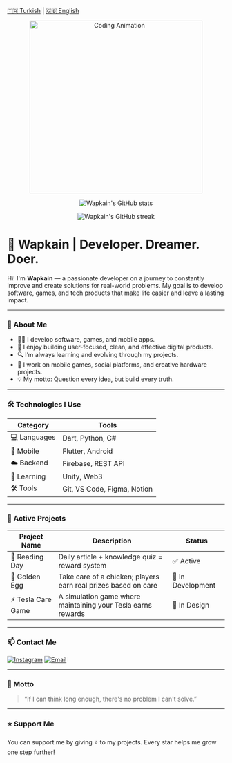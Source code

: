 [🇹🇷 Turkish](./README.md) | [🇬🇧 English](./README.en.md)

<p align="center">
  <img src="https://media.giphy.com/media/qgQUggAC3Pfv687qPC/giphy.gif" width="400" alt="Coding Animation" />
</p>

<p align="center">
  <img src="https://github-readme-stats.vercel.app/api?username=Wapkain&show_icons=true&theme=tokyonight" alt="Wapkain's GitHub stats" />
</p>
<p align="center">
  <img src="https://github-readme-streak-stats.herokuapp.com/?user=Wapkain&theme=tokyonight" alt="Wapkain's GitHub streak" />
</p>

# 🌟 Wapkain | Developer. Dreamer. Doer.

Hi! I'm **Wapkain** — a passionate developer on a journey to constantly improve and create solutions for real-world problems. My goal is to develop software, games, and tech products that make life easier and leave a lasting impact.

---

### 🚀 About Me

- 👨‍💻 I develop software, games, and mobile apps.  
- 📱 I enjoy building user-focused, clean, and effective digital products.  
- 🔍 I’m always learning and evolving through my projects.  
- 🔧 I work on mobile games, social platforms, and creative hardware projects.  
- 💡 My motto: Question every idea, but build every truth.

---

### 🛠️ Technologies I Use

| Category     | Tools                                         |
|--------------|-----------------------------------------------|
| 💻 Languages  | Dart, Python, C#                              |
| 📱 Mobile     | Flutter, Android                              |
| ☁️ Backend    | Firebase, REST API                            |
| 🧠 Learning   | Unity, Web3                                   |
| 🛠️ Tools      | Git, VS Code, Figma, Notion                   |

---

### 📌 Active Projects

| Project Name          | Description                                                      | Status            |
|------------------------|------------------------------------------------------------------|--------------------|
| 🧠 Reading Day         | Daily article + knowledge quiz = reward system                   | ✅ Active          |
| 🐓 Golden Egg          | Take care of a chicken; players earn real prizes based on care   | 🔧 In Development  |
| ⚡ Tesla Care Game     | A simulation game where maintaining your Tesla earns rewards     | 🧪 In Design       |

---

### 📫 Contact Me

[![Instagram](https://img.shields.io/badge/Instagram-%23E4405F.svg?logo=instagram&logoColor=white)](https://instagram.com/wapkain.dev)
[![Email](https://img.shields.io/badge/Email-%23D14836.svg?logo=gmail&logoColor=white)](mailto:wapkain.dev@gmail.com)

---

### 🧠 Motto

> “If I can think long enough, there's no problem I can't solve.”

---

### ⭐ Support Me

You can support me by giving ⭐ to my projects. Every star helps me grow one step further!

